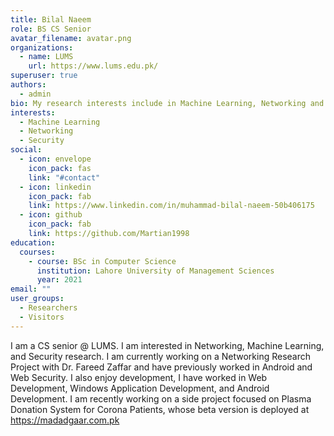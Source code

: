 ```yaml
---
title: Bilal Naeem
role: BS CS Senior
avatar_filename: avatar.png
organizations:
  - name: LUMS
    url: https://www.lums.edu.pk/
superuser: true
authors:
  - admin
bio: My research interests include in Machine Learning, Networking and Security.
interests:
  - Machine Learning
  - Networking
  - Security
social:
  - icon: envelope
    icon_pack: fas
    link: "#contact"
  - icon: linkedin
    icon_pack: fab
    link: https://www.linkedin.com/in/muhammad-bilal-naeem-50b406175
  - icon: github
    icon_pack: fab
    link: https://github.com/Martian1998
education:
  courses:
    - course: BSc in Computer Science
      institution: Lahore University of Management Sciences
      year: 2021
email: ""
user_groups:
  - Researchers
  - Visitors
---
```

I am a CS  senior @ LUMS. I am interested in  Networking, Machine Learning, and Security research. I am currently working on a Networking Research Project with Dr. Fareed Zaffar and have previously worked in Android and Web Security. I also enjoy development, I have worked in Web Development, Windows Application Development, and Android Development. I am recently working on a side project focused on Plasma Donation System for Corona Patients, whose beta version is deployed at [](https://madagaar-fba66.web.app/)<https://madadgaar.com.pk>
